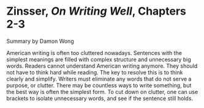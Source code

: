 # Zinsser, _On Writing Well_, Chapters 2-3

Summary by Damon Wong

American writing is often too cluttered nowadays.  Sentences with the simplest meanings are filled with complex structure 
and unnecessary big words.  Readers cannot understand American writing anymore.  They should not have to think hard while 
reading.  The key to resolve this is to think clearly and simplify.  Writers must eliminate any words that do not serve a 
purpose, or clutter.  There may be countless ways to write something, but the best way is often the simplest form.  To cut 
down on clutter, one can use brackets to isolate unnecessary words, and see if the sentence still holds.
